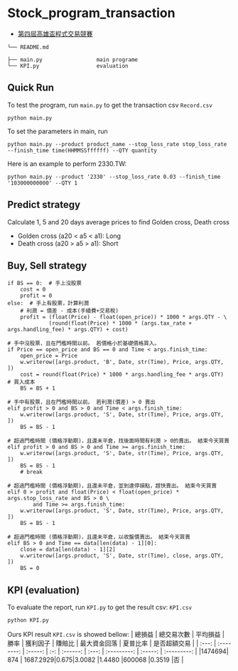 # Stock_program_transaction  
- [第四屆高雄盃程式交易競賽](https://bhuntr.com/tw/competitions/eqpkavrw0olm1wupbd)  

```
└── README.md 

├── main.py                 main programe
└── KPI.py                  evaluation 
```  

## Quick Run
To test the program, run `main.py` to get the transaction csv `Record.csv`  
```
python main.py
```
To set the parameters in main, run
```
python main.py --product product_name --stop_loss_rate stop_loss_rate --finish_time time(HHMMSSffffff) --QTY quantity
```
Here is an example to perform 2330.TW:
```
python main.py --product '2330' --stop_loss_rate 0.03 --finish_time '103000000000' --QTY 1
```

## Predict strategy  
Calculate 1, 5 and 20 days average prices to find Golden cross, Death cross  
- Golden cross (a20 < a5 < a1): Long  
- Death cross (a20 > a5 > a1): Short

## Buy, Sell strategy  
```
if BS == 0:  # 手上沒股票
    cost = 0
    profit = 0
else:  # 手上有股票，計算利潤
    # 利潤 = 價差 - 成本(手續費+交易稅)
    profit = (float(Price) - float(open_price)) * 1000 * args.QTY - \
             (round(float(Price) * 1000 * (args.tax_rate + args.handling_fee) * args.QTY) + cost)

# 手中沒股票，且在門檻時間以前。 若價格小於基礎價格買入。
if Price == open_price and BS == 0 and Time < args.finish_time:
    open_price = Price
    w.writerow([args.product, 'B', Date, str(Time), Price, args.QTY, ])
    cost = round(float(Price) * 1000 * args.handling_fee * args.QTY)  # 買入成本
    BS = BS + 1

# 手中有股票，且在門檻時間以前。 若利潤(價差) > 0 賣出
elif profit > 0 and BS > 0 and Time < args.finish_time:
    w.writerow([args.product, 'S', Date, str(Time), Price, args.QTY, ])
    BS = BS - 1

# 超過門檻時間 (價格浮動期)，且還未平倉，找後面時間有利潤 > 0的賣出。 結束今天買賣
elif profit > 0 and BS > 0 and Time >= args.finish_time:
    w.writerow([args.product, 'S', Date, str(Time), Price, args.QTY, ])
    BS = BS - 1
    # break

# 超過門檻時間 (價格浮動期)，且還未平倉，並到達停損點，趕快賣出。 結束今天買賣
elif 0 > profit and float(Price) < float(open_price) * args.stop_loss_rate and BS > 0 \
        and Time >= args.finish_time:
    w.writerow([args.product, 'S', Date, str(Time), Price, args.QTY, ])
    BS = BS - 1

# 超過門檻時間 (價格浮動期)，且還未平倉，以收盤價賣出。 結束今天買賣
elif BS > 0 and Time == data[len(data) - 1][0]:
    close = data[len(data) - 1][2]
    w.writerow([args.product, 'S', Date, str(Time), close, args.QTY, ])
    BS = 0
```

## KPI (evaluation)  
To evaluate the report, run `KPI.py` to get the result csv: `KPI.csv`
```
python KPI.py
```
Ours KPI result `KPI.csv` is showed bellow:
| 總損益 | 總交易次數 | 平均損益 | 勝率 | 獲利因子 | 賺賠比 | 最大資金回落 | 夏普比率 | 是否超額交易 |
| :---: | :--------: | :-----: | :-: | :------: | :---: | :---------: | :-----: | :---------: |
|1474694| 874       | 1687.2929|0.675|3.0082    |1.4480 |600068       |0.3519   |否            |

